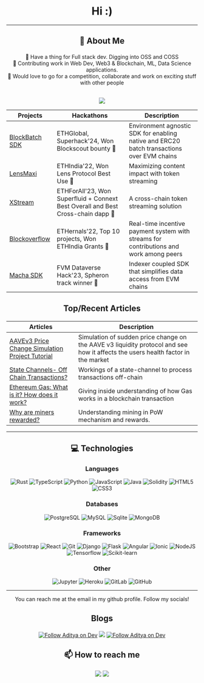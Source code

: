 <h1 align="center">Hi :)</h1>
<hr>

<!-- - 🔭 I’m currently working on ...
- 🌱 I’m currently learning ...
- 👯 I’m looking to collaborate on ...
- 🤔 I’m looking for help with ...
- 💬 Ask me about ...
- 📫 How to reach me: ...
- 😄 Pronouns: ...
- ⚡ Fun fact: ... -->

## <p align='center'>🤔 About Me</p>

<div align='center'>
🚀 Have a thing for Full stack dev. Digging into OSS and COSS<br>
🔭 Contributing work in Web Dev, Web3 & Blockchain,  ML, Data Science applications.<br>
👯 Would love to go for a competition, collaborate and work on exciting stuff with other people<br>
</div>
<br>
<p align='center'>
  <a href="#"><img src="https://github-readme-stats.vercel.app/api?username=aditya172926&show_icons=true&count_private=true&theme=tokyonight"></a>
</p>

|  Projects|Hackathons|Description|
|-----------|---------|---------|
|[BlockBatch SDK](https://ethglobal.com/showcase/blockbatch-3y8i8)| ETHGlobal, Superhack'24, Won Blockscout bounty 🏅 | Environment agnostic SDK for enabling native and ERC20 batch transactions over EVM chains |
|[LensMaxi](https://ethglobal.com/showcase/lensmaxi-5ac1h)| ETHIndia'22, Won Lens Protocol Best Use 🏅 | Maximizing content impact with token streaming |
| [XStream](https://devfolio.co/projects/xstream-4ac2) | ETHForAll'23, Won Superfluid + Connext Best Overall and Best Cross-chain dapp 🏅 | A cross-chain token streaming solution |
| [Blockoverflow](https://devfolio.co/projects/blockoverflow-6b77) | ETHernals'22, Top 10 projects, Won ETHIndia Grants 🏅 | Real-time incentive payment system with streams for contributions and work among peers |
| [Macha SDK](https://devpost.com/software/macha-sdk) | FVM Dataverse Hack'23, Spheron track winner 🏅 | Indexer coupled SDK that simplifies data access from EVM chains |

## <p align='center'>Top/Recent Articles</p>
|Articles|Description|
|-----------|---------|
|[AAVEv3 Price Change Simulation Project Tutorial](https://medium.com/@aditya26sg/aave-price-change-simulation-a6eb782ef812)| Simulation of sudden price change on the AAVE v3 liquidity protocol and see how it affects the users health factor in the market |
|[State Channels- Off Chain Transactions?](https://medium.com/@aditya26sg/state-channels-off-chain-transactions-304f6cfceae2)| Workings of a state-channel to process transactions off-chain |
| [Ethereum Gas: What is it? How does it work?](https://medium.com/@aditya26sg/ethereum-gas-what-is-it-how-does-it-work-e9a0dd82b72d) | Giving inside understanding of how Gas works in a blockchain transaction |
| [Why are miners rewarded?](https://medium.com/@aditya26sg/why-are-miners-rewarded-7e3e619cc03a) | Understanding mining in PoW mechanism and rewards. |

<hr>

## <p align='center'>:computer: Technologies</p>
### <p align='center'>Languages</p>
<div align='center'>

![Rust](https://img.shields.io/badge/-Rust-black?style=flat-square&logo=Rust) ![TypeScript](https://img.shields.io/badge/-TypeScript-white?style=flat-square&logo=typescript) ![Python](https://img.shields.io/badge/-Python-black?style=flat-square&logo=Python) ![JavaScript](https://img.shields.io/badge/-JavaScript-black?style=flat-square&logo=javascript) ![Java](https://img.shields.io/badge/-Java-E34A86?style=flat-square&logo=Java) ![Solidity](https://img.shields.io/badge/-Solidity-black?style=flat-square&logo=Solidity) ![HTML5](https://img.shields.io/badge/-HTML5-E34F26?style=flat-square&logo=html5&logoColor=white) ![CSS3](https://img.shields.io/badge/-CSS3-1572B6?style=flat-square&logo=css3)

</div>

### <p align='center'>Databases</p>
<div align='center'>

![PostgreSQL](https://img.shields.io/badge/-PostgreSQL-black?style=flat-square&logo=postgresql) ![MySQL](https://img.shields.io/badge/-MySQL-black?style=flat-square&logo=mysql) ![Sqlite](https://img.shields.io/badge/-sqlite-black?style=flat-square&logo=sqlite) ![MongoDB](https://img.shields.io/badge/-mongodb-black?style=flat-square&logo=mongodb)

</div>

### <p align='center'>Frameworks</p>
<div align='center'>

![Bootstrap](https://img.shields.io/badge/-Bootstrap-white?style=flat-square&logo=bootstrap) ![React](https://img.shields.io/badge/-React-black?style=flat-square&logo=react) ![Git](https://img.shields.io/badge/-Git-black?style=flat-square&logo=git) ![Django](https://img.shields.io/badge/-Django-darkgreen?style=flat-square&logo=Django) ![Flask](https://img.shields.io/badge/-Flask-black?style=flat-square&logo=Flask) ![Angular](https://img.shields.io/badge/-Angular-ff0000?style=flat-square&logo=Angular) ![Ionic](https://img.shields.io/badge/-Ionic-black?style=flat-square&logo=Ionic) ![NodeJS](https://img.shields.io/badge/-NodeJs-black?style=flat-square&logo=nodejs) ![Tensorflow](https://img.shields.io/badge/-Tensorflow-black?style=flat-square&logo=Tensorflow) ![Scikit-learn](https://img.shields.io/badge/-scikit_learn-white?style=flat-square&logo=scikitlearn)

</div>

### <p align='center'>Other</p>
<div align='center'>

![Jupyter](https://img.shields.io/badge/-Jupyter-black?style=flat-square&logo=jupyter) ![Heroku](https://img.shields.io/badge/-Heroku-430098?style=flat-square&logo=heroku) ![GitLab](https://img.shields.io/badge/-GitLab-FCA121?style=flat-square&logo=gitlab) ![GitHub](https://img.shields.io/badge/-GitHub-181717?style=flat-square&logo=github)

</div>

<hr>
  
<div align='center'>

You can reach me at the email in my github profile. Follow my socials!<br><be>

## <p align='center'>Blogs</p>
<a href='https://adityas.hashnode.dev/' target='_blank'><img src="https://img.shields.io/badge/hashnode-0A0A0A?style=for-the-badge&logo=hashnode&logoColor=white" alt="Follow Aditya on Dev" title="Follow Aditya on Hashnode"/></a>
<a href='https://medium.com/@aditya26sg' target='_blank'><img src="https://img.shields.io/badge/Medium-12100E?style=for-the-badge&logo=medium&logoColor=white"></a>
<a href='https://dev.to/aditya172926' target='_blank'><img src="https://img.shields.io/badge/dev.to-0A0A0A?style=for-the-badge&logo=devdotto&logoColor=white" alt="Follow Aditya on Dev" title="Follow Aditya on Dev"/></a>

## <p align='center'>📫 How to reach me</p>

<a href='https://x.com/Aditya26sg' target='_blank'><img src="https://img.shields.io/badge/Twitter-1DA1F2?style=for-the-badge&logo=twitter&logoColor=white"></a>
<a href='https://aditya26sg.pythonanywhere.com/' target='_blank'><img src="https://img.shields.io/badge/website-000000?style=for-the-badge&logo=About.me&logoColor=white"></a>

<br>

